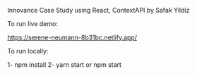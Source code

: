 Innovance Case Study using React, ContextAPI by Safak Yildiz

To run live demo: 

https://serene-neumann-8b31bc.netlify.app/



To run locally: 

1- npm install
2- yarn start or npm start